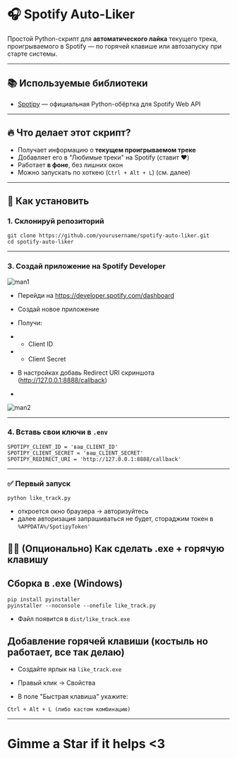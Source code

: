 ﻿# 🎧 Spotify Auto-Liker

Простой Python-скрипт для **автоматического лайка** текущего трека, проигрываемого в Spotify — по горячей клавише или
автозапуску при старте системы.

---

## 📚 Используемые библиотеки

- [Spotipy](https://spotipy.readthedocs.io/en/2.22.1/) — официальная Python-обёртка для Spotify Web API

---

## 🔥 Что делает этот скрипт?

- Получает информацию о **текущем проигрываемом треке**
- Добавляет его в "Любимые треки" на Spotify (ставит ❤️)
- Работает **в фоне**, без лишних окон
- Можно запускать по хоткею (`Ctrl + Alt + L`) (см. далее)

---

## 🚀 Как установить

### 1. Склонируй репозиторий

```
git clone https://github.com/yourusername/spotify-auto-liker.git
cd spotify-auto-liker
```

---

### 3. Создай приложение на Spotify Developer

![man1](https://github.com/user-attachments/assets/3f5b60e1-bc33-4855-a6ab-35581aee0afc)

- Перейди на https://developer.spotify.com/dashboard

- Создай новое приложение

- Получи:

-
    - Client ID

-
    - Client Secret

- В настройках добавь Redirect URI скриншота (http://127.0.0.1:8888/callback)
- 
![man2](https://github.com/user-attachments/assets/fcf392da-198d-4ca9-ad8d-a6e24a2b3fbb)

---

### 4. Вставь свои ключи в ```.env```

```commandline
SPOTIPY_CLIENT_ID = 'ваш_CLIENT_ID'
SPOTIPY_CLIENT_SECRET = 'ваш_CLIENT_SECRET'
SPOTIPY_REDIRECT_URI = 'http://127.0.0.1:8888/callback'
```
---
### ✅ Первый запуск

```commandline
python like_track.py
```

- откроется окно браузера → авторизуйтесь
- далее авторизация запрашиваться не будет, стораджим токен в ```%APPDATA%/SpotipyToken'```

## 🧙‍♂️ (Опционально) Как сделать .exe + горячую клавишу

## Сборка в .exe (Windows)

```commandline
pip install pyinstaller
pyinstaller --noconsole --onefile like_track.py

```

- Файл появится в ```dist/like_track.exe```

## Добавление горячей клавиши (костыль но работает, все так делаю)

- Создайте ярлык на ```like_track.exe```

- Правый клик → Свойства

- В поле "Быстрая клавиша" укажите:

```commandline
Ctrl + Alt + L (либо кастом комбинацию)
```
---
# Gimme a Star if it helps <3

